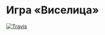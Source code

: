 # Игра «Виселица»

[![Travis][build-badge]][build]

[build-badge]: https://img.shields.io/travis/charlieplanka/E1-hangman-tests/master.png?style=flat-square

[build]: https://travis-ci.org/charlieplanka/E1-hangman-tests
